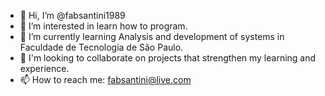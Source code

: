 - 👋 Hi, I’m @fabsantini1989
- 👀 I’m interested in learn how to program. 
- 🌱 I’m currently learning Analysis and development of systems in Faculdade de Tecnologia de São Paulo.
- 💞️ I'm looking to collaborate on projects that strengthen my learning and experience.
- 📫 How to reach me: fabsantini@live.com
